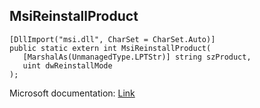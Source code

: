 ## MsiReinstallProduct

```
[DllImport("msi.dll", CharSet = CharSet.Auto)]
public static extern int MsiReinstallProduct(
   [MarshalAs(UnmanagedType.LPTStr)] string szProduct,
   uint dwReinstallMode
);
```

Microsoft documentation: [Link](https://docs.microsoft.com/en-us/windows/win32/api/msi/nf-msi-msireinstallproductw)
